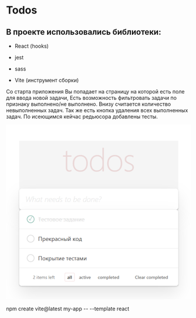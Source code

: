 # Todos
## В проекте использовались библиотеки:
- React (hooks)
- jest
- sass

- Vite (инструмент сборки)

Со старта приложения Вы попадает на страницу на которой есть поле для ввода новой задачи, 
Есть возможность фильтровать задачи по признаку выполнено/не выполнено.
Внизу считается количество невыполненных задач.
Так же есть кнопка удаления всех выполненных задач.
По исеющимся кейчас редьюсора добавлены тесты.

![Image alt](https://github.com/LenaRybinskova/todos/blob/main/1.bmp)


npm create vite@latest my-app -- --template react
